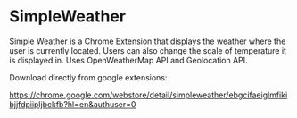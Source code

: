 # SimpleWeather

Simple Weather is a Chrome Extension that displays the weather where the user is currently located.
Users can also change the scale of temperature it is displayed in.
Uses OpenWeatherMap API and Geolocation API.

Download directly from google extensions:

https://chrome.google.com/webstore/detail/simpleweather/ebgcifaeiglmfikibjjfdpiipljbckfb?hl=en&authuser=0
